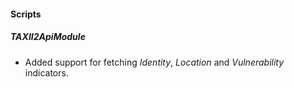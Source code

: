 
#### Scripts
##### TAXII2ApiModule
- Added support for fetching *Identity*, *Location* and *Vulnerability* indicators.